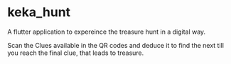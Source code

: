 # keka_hunt

A flutter application to expereince the treasure hunt in a digital way.

Scan the Clues available in the QR codes and deduce it to find the next till you reach the final clue, that leads to treasure.
